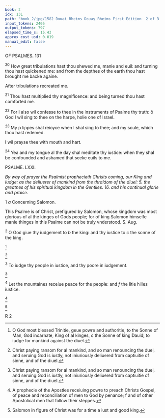 ```yaml
---
book: 2
idx: 131
path: "book_2/jpg/1582 Douai Rheims Douay Rheims First Edition  2 of 3 1610 Old Testament.pdf-131.jpg"
input_tokens: 2405
output_tokens: 797
elapsed_time_s: 15.43
approx_cost_usd: 0.019
manual_edit: false
---
```

OF PSALMES. 131

<sup>20</sup> How great tribulations hast thou shewed me, manie and euil: and turning thou hast quickened me: and from the depthes of the earth thou hast brought me backe againe.

<aside>After tribulations recreated me.</aside>

<sup>21</sup> Thou hast multiplied thy magnificence: and being turned thou hast comforted me.

<sup>22</sup> For I also wil confesse to thee in the instruments of Psalme thy truth: ô God I wil sing to thee on the harpe, holie one of Israel.

<sup>23</sup> My p lippes shal reioyce when I shal sing to thee; and my soule, which thou hast redemed.

<aside>I wil prayse thee with mouth and hart.</aside>

<sup>24</sup> Yea and my tongue al the day shal meditate thy iustice: when they shal be confounded and ashamed that seeke euils to me.

PSALME. LXXI.

*By way of prayer the Psalmist prophecieth Christs coming, our King and Iudge: as the deliuerer of mankind from the thraldom of the diuel: 5. the greatnes of his spiritual kingdom in the Gentiles. 16. and his continual glorie and praise.*

1 *a* Concerning Salomon.

<aside>This Psalme is of Christ, prefigured by Salomon, whose kingdom was most glorious of al the kinges of Gods people; for of king Salomon himselfe manie thinges in this Psalme can not be truly vnderstood. S. Aug.</aside>

<sup>2</sup> O God giue thy iudgement to *b* the king: and thy iustice to *c* the sonne of the king.

[^1]

[^2]

<sup>3</sup> To iudge thy people in iustice, and thy poore in iudgement.

[^3]

<sup>4</sup> Let the mountaines receiue peace for the people: and *f* the litle hilles iustice.

[^4]

[^5]

R 2

[^1]: O God most blessed Trinitie, geue powre and authoritie, to the Sonne of Man, God incarnate, King of al kinges, c the Sonne of king Dauid, to iudge for mankind against the diuel.

[^2]: Christ paying ransom for al mankind, and so man renouncing the duel, and seruing God is iustly, not iniuriously deliuered from captiuitie of sinne, and of the diuel.

[^3]: Christ paying ransom for al mankind, and so man renouncing the duel, and seruing God is iustly, not iniuriously deliuered from captiuitie of sinne, and of the diuel.

[^4]: A prophecie of the Apostles receiuing powre to preach Christs Gospel, of peace and reconciliation of men to God by penance; f and of other Apostolical men that follow their steppes.

[^5]: Salomon in figure of Christ was for a time a iust and good king.